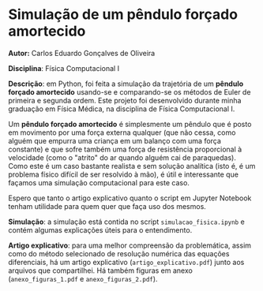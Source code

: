 # **Simulação de um pêndulo forçado amortecido**

**Autor:** Carlos Eduardo Gonçalves de Oliveira

**Disciplina**: Física Computacional I

**Descrição**: em Python, foi feita a simulação da trajetória de um **pêndulo forçado amortecido** usando-se e comparando-se os métodos de Euler de primeira e segunda ordem. Este projeto foi desenvolvido durante minha graduação em Física Médica, na disciplina de Física Computacional I.

Um **pêndulo forçado amortecido** é simplesmente um pêndulo que é posto em movimento por uma força externa qualquer (que não cessa, como alguém que empurra uma criança em um balanço com uma força constante) e que sofre também uma força de resistência proporcional à velocidade (como o "atrito" do ar quando alguém cai de paraquedas). Como este é um caso bastante realista e sem solução analítica (isto é, é um problema físico difícil de ser resolvido à mão), é útil e interessante que façamos uma simulação computacional para este caso.

Espero que tanto o artigo explicativo quanto o script em Jupyter Notebook tenham utilidade para quem quer que faça uso dos mesmos.

**Simulação**: a simulação está contida no script `simulacao_fisica.ipynb` e contém algumas explicações úteis para o entendimento.

**Artigo explicativo**: para uma melhor compreensão da problemática, assim como do método selecionado de resolução numérica das equações diferenciais, há um artigo explicativo (`artigo_explicativo.pdf`) junto aos arquivos que compartilhei. Há também figuras em anexo (`anexo_figuras_1.pdf` e `anexo_figuras_2.pdf`).
